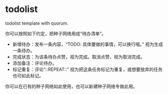 # todolist

todolist template with quorum.

你可以按照如下约定，把种子网络用成“待办清单”。

- 新增待办：发布一条内容，“TODO: 具体要做的事情，可以换行哦。”  视为生成一条待办。
- 完成状态：为该条待办点赞，视为完成。取消点赞，视为取消完成。
- 添加备注：评论待办。
- 标记重复：评论“::REPEAT::” 视为把这条任务标记为重复，或想要放弃的任务也可如此标记。

你可以在已有的种子网络如此使用，也可以新建种子网络专做此用。


